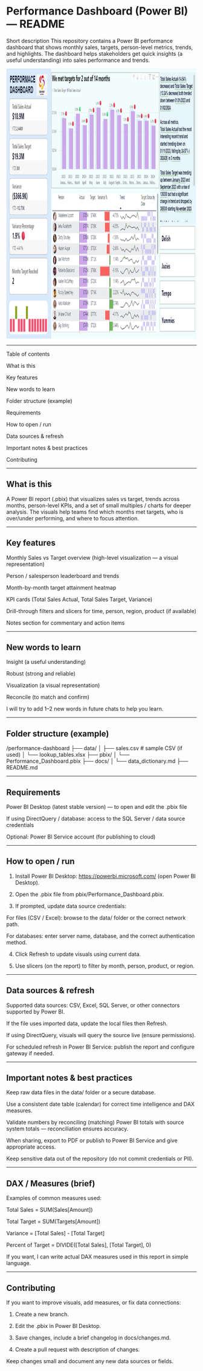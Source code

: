 # Performance Dashboard (Power BI) — README

Short description
This repository contains a Power BI performance dashboard that shows monthly sales, targets, person-level metrics, trends, and highlights. The dashboard helps stakeholders get quick insights (a useful understanding) into sales performance and trends.

<img width="1257" height="713" alt="image" src="https://github.com/theravendrasahu/Performance-Dashboard/blob/89add227df509320770dda2d9d8b846a16f00dfd/Dashboard%20image.png" />

---

Table of contents

What is this

Key features

New words to learn

Folder structure (example)

Requirements

How to open / run

Data sources & refresh

Important notes & best practices

Contributing



---

## What is this

A Power BI report (.pbix) that visualizes sales vs target, trends across months, person-level KPIs, and a set of small multiples / charts for deeper analysis. The visuals help teams find which months met targets, who is over/under performing, and where to focus attention.


---

## Key features

Monthly Sales vs Target overview (high-level visualization — a visual representation)

Person / salesperson leaderboard and trends

Month-by-month target attainment heatmap

KPI cards (Total Sales Actual, Total Sales Target, Variance)

Drill-through filters and slicers for time, person, region, product (if available)

Notes section for commentary and action items



---

## New words to learn

Insight (a useful understanding)

Robust (strong and reliable)

Visualization (a visual representation)

Reconcile (to match and confirm)


I will try to add 1–2 new words in future chats to help you learn.


---

## Folder structure (example)

/performance-dashboard
├── data/
│   ├── sales.csv                # sample CSV (if used)
│   └── lookup_tables.xlsx
├── pbix/
│   └── Performance_Dashboard.pbix
├── docs/
│   └── data_dictionary.md
├── README.md


---

## Requirements

Power BI Desktop (latest stable version) — to open and edit the .pbix file

If using DirectQuery / database: access to the SQL Server / data source credentials

Optional: Power BI Service account (for publishing to cloud)



---

## How to open / run

1. Install Power BI Desktop: https://powerbi.microsoft.com/ (open Power BI Desktop).


2. Open the .pbix file from pbix/Performance_Dashboard.pbix.


3. If prompted, update data source credentials:

For files (CSV / Excel): browse to the data/ folder or the correct network path.

For databases: enter server name, database, and the correct authentication method.



4. Click Refresh to update visuals using current data.


5. Use slicers (on the report) to filter by month, person, product, or region.




---

## Data sources & refresh

Supported data sources: CSV, Excel, SQL Server, or other connectors supported by Power BI.

If the file uses imported data, update the local files then Refresh.

If using DirectQuery, visuals will query the source live (ensure permissions).

For scheduled refresh in Power BI Service: publish the report and configure gateway if needed.



---

## Important notes & best practices

Keep raw data files in the data/ folder or a secure database.

Use a consistent date table (calendar) for correct time intelligence and DAX measures.

Validate numbers by reconciling (matching) Power BI totals with source system totals — reconciliation ensures accuracy.

When sharing, export to PDF or publish to Power BI Service and give appropriate access.

Keep sensitive data out of the repository (do not commit credentials or PII).



---

## DAX / Measures (brief)

Examples of common measures used:

Total Sales = SUM(Sales[Amount])

Total Target = SUM(Targets[Amount])

Variance = [Total Sales] - [Total Target]

Percent of Target = DIVIDE([Total Sales], [Total Target], 0)


If you want, I can write actual DAX measures used in this report in simple language.


---

## Contributing

If you want to improve visuals, add measures, or fix data connections:

1. Create a new branch.


2. Edit the .pbix in Power BI Desktop.


3. Save changes, include a brief changelog in docs/changes.md.


4. Create a pull request with description of changes.



Keep changes small and document any new data sources or fields.


